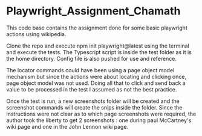 # Playwright_Assignment_Chamath

This code base contains the assignment done for some basic playwright actions using wikipedia.

Clone the repo and execute npm init playwright@latest using the terminal and execute the tests.
The Typescript script is inside the test folder as it is the home directory. 
Config file is also pushed for use and reference.

The locator commands could have been using a page object model mechanism but since the actions were about locating and clicking once, page object model was not used. Doing all that to click and send back a value to be processed in the test I assumed as not the best practice.

Once the test is run, a new screenshots folder will be created and the screenshot commands will create the snips inside the folder. Since the instructions were not clear as to which page screenshots were required, the author took the liberty to get 2 screenshots : one during paul McCartney's wiki page and one in the John Lennon wiki page.
